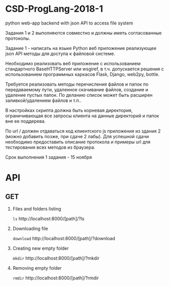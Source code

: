 
# CSD-ProgLang-2018-1
python web-app backend with json API to access file system

Задания 1 и 2 выполняются совместно и должны иметь согласованные протоколы.

Задание 1 - написать на языке Python веб приложение реализующее json API методы
для доступа к файловой системе.

Необходимо реализовать веб приложение с использованием стандартного
BaseHTTPServer или wsgiref, в т.ч. допускается решения с использованием
программных каркасов Flask, Django, web2py, bottle.

Требуется реализовать методы перечисления файлов и папок по передаваемому
пути, удаленное скачивание файлов, создание и удаление пустых папок. По деланию
список может быть расширен заливкой/удалением файлов и т.п..

В настройках скрипта должна быть корневая директория, ограничивающая все
запросы клиента на данные директорий и папок вне ее поддерева.

По url / должен отдаваться код клиентского js приложения из здания 2 (можно
добавить позже, при сдаче 2 лабы). Для успешной сдачи необходимо предоставить
описание протокола и примеры url для тестирования всех методов из браузера.

Срок выполнения 1 задания - 15 ноября

# API
## GET

 1. Files and folders listing

    `ls`
    http://localhost:8000/[path]/?ls

 2. Downloading file

    `download`
    http://localhost:8000/[path]/?download

 3. Creating new empty folder

    `mkdir`
    http://localhost:8000/[path]/?mkdir

 4. Removing empty folder

    `rmdir`
    http://localhost:8000/[path]/?rmdir

